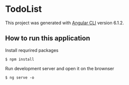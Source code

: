 # TodoList

This project was generated with [Angular CLI](https://github.com/angular/angular-cli) version 6.1.2.

## How to run this application

Install requrired packages

```
$ npm install
```

Run development server and open it on the brownser

```
$ ng serve -o
```

